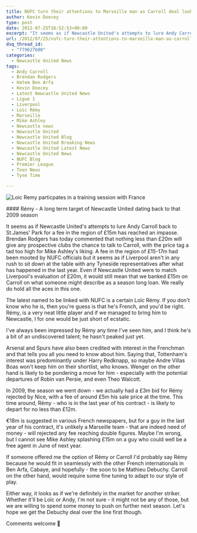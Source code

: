 ```yaml
---
title: NUFC turn their attentions to Marseille man as Carroll deal looks unlikely
author: Kevin Doocey
type: post
date: 2012-07-25T16:52:53+00:00
excerpt: "It seems as if Newcastle United's attempts to lure Andy Carroll back to St.James' Park for a fee in the region of £15m has reached an impasse. Brendan Rodgers has today.."
url: /2012/07/25/nufc-turn-their-attentions-to-marseille-man-as-carroll-deal-looks-unlikely/
dsq_thread_id:
  - "779627600"
categories:
  - Newcastle United News
tags:
  - Andy Carroll
  - Brendan Rodgers
  - Hatem Ben Arfa
  - Kevin Doocey
  - Latest Newcastle United News
  - Ligue 1
  - Liverpool
  - Loïc Rémy
  - Marseille
  - Mike Ashley
  - Newcastle news
  - Newcastle United
  - Newcastle United Blog
  - Newcastle United Breaking News
  - Newcastle United Latest News
  - Newcastle United News
  - NUFC Blog
  - Premier League
  - Toon News
  - Tyne Time

---
```

![Loic Remy particpates in a training session with France](http://www.tynetime.com/wp-content/uploads/2012/07/Loic-Remy-France.jpg "Loic-Remy-France")

#### Rémy - A long term target of Newcastle United dating back to that 2009 season

It seems as if Newcastle United's attempts to lure Andy Carroll back to St.James' Park for a fee in the region of £15m has reached an impasse. Brendan Rodgers has today commented that nothing less than £20m will give any prospective clubs the chance to talk to Carroll, with the price tag a tad too high for Mike Ashley's liking. A fee in the region of £15-17m had been mooted by NUFC officials but it seems as if Liverpool aren't in any rush to sit down at the table with any Tyneside representatives after what has happened in the last year. Even if Newcastle United  were to match Liverpool's evaluation of £20m, it would still mean that we banked £15m on Carroll on what someone might describe as a season long loan. We really do hold all the aces in this one.

The latest named to be linked with NUFC is a certain Loïc Rémy. If you don't know who he is, then you're guess is that he's French, and you'd be right. Rémy, is a very neat little player and if we managed to bring him to Newcastle, I for one would be just short of ecstatic.

I've always been impressed by Rémy any time I've seen him, and I think he's a bit of an undiscovered talent; he hasn't peaked just yet.

Arsenal and Spurs have also been credited with interest in the Frenchman and that tells you all you need to know about him. Saying that, Tottenham's interest was predominantly under Harry Redknapp, so maybe Andre Villas Boas won't keep him on their shortlist, who knows. Wenger on the other hand is likely to be pondering a move for him - especially with the potential departures of Robin van Persie, and even Theo Walcott.

In 2009, the season we went down - we actually had a £3m bid for Rémy rejected by Nice, with a fee of around £5m his sale price at the time. This time around, Rémy - who is in the last year of his contract - is likely to depart for no less than £12m.

€18m is suggested in various French newspapers, but for a guy in the last year of his contract, it's unlikely a Marseille team - that are indeed need of money - will rejected any fee reaching double figures. Maybe I'm wrong, but I cannot see Mike Ashley splashing £15m on a guy who could well be a free agent in June of next year.

If someone offered me the option of Rémy or Carroll I'd probably say Rémy because he would fit in seamlessly with the other French internationals in Ben Arfa, Cabaye, and hopefully - the soon to be Mathieu Debuchy. Carroll on the other hand, would require some fine tuning to adapt to our style of play.

Either way, it looks as if we're definitely in the market for another striker. Whether it'll be Loïc or Andy, I'm not sure - it might not be any of those, but we are willing to spend some money to push on further next season. Let's hope we get the Debuchy deal over the line first though.

Comments welcome 🙂
